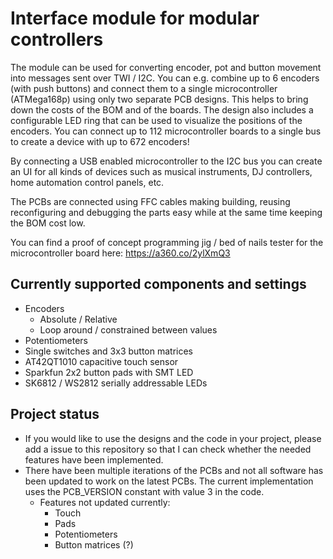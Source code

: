 # Interface module for modular controllers

The module can be used for converting encoder, pot and button movement
into messages sent over TWI / I2C. You can e.g. combine up to 6 encoders 
(with push buttons) and connect them to a single 
microcontroller (ATMega168p) using only two separate PCB designs. This 
helps to bring down the costs of the BOM and of the boards. The design 
also  includes a configurable LED ring that can be used to visualize the 
positions of the encoders. You can connect up to 112 microcontroller 
boards to a single bus to create a device with up to 672 encoders!

By connecting a USB enabled microcontroller to the I2C bus you can
create an UI for all kinds of devices such as musical instruments,
DJ controllers, home automation control panels, etc.

The PCBs are connected using FFC cables making building, reusing
reconfiguring and debugging the parts easy while at the same time
keeping the BOM cost low.

You can find a proof of concept programming jig / bed of nails tester
for the microcontroller board here: https://a360.co/2ylXmQ3

## Currently supported components and settings
* Encoders
  * Absolute / Relative
  * Loop around / constrained between values
* Potentiometers
* Single switches and 3x3 button matrices
* AT42QT1010 capacitive touch sensor
* Sparkfun 2x2 button pads with SMT LED
* SK6812 / WS2812 serially addressable LEDs

## Project status
* If you would like to use the designs and the code in your project, please add a issue to this repository
  so that I can check whether the needed features have been implemented.
* There have been multiple iterations of the PCBs and not all software has been updated to work on the
  latest PCBs. The current implementation uses the PCB_VERSION constant with value 3 in the code.
  * Features not updated currently:
    * Touch
    * Pads
    * Potentiometers
    * Button matrices (?)
